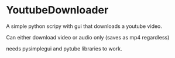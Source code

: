 # YoutubeDownloader
A simple python scripy with gui that downloads a youtube video.

Can either download video or audio only (saves as mp4 regardless)

needs pysimplegui and pytube libraries to work.
